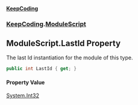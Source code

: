 #### [KeepCoding](index.md 'index')
### [KeepCoding](KeepCoding.md 'KeepCoding').[ModuleScript](ModuleScript.md 'KeepCoding.ModuleScript')
## ModuleScript.LastId Property
The last Id instantiation for the module of this type.  
```csharp
public int LastId { get; }
```
#### Property Value
[System.Int32](https://docs.microsoft.com/en-us/dotnet/api/System.Int32 'System.Int32')
